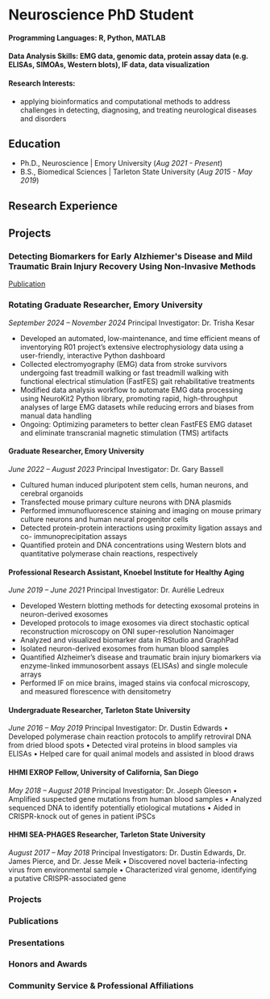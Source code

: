 # Neuroscience PhD Student

#### Programming Languages: R, Python, MATLAB
#### Data Analysis Skills: EMG data, genomic data, protein assay data (e.g. ELISAs, SIMOAs, Western blots), IF data, data visualization

#### Research Interests:
- applying bioinformatics and computational methods to address challenges in detecting, diagnosing, and treating neurological diseases and disorders


## Education
- Ph.D., Neuroscience | Emory University (_Aug 2021 - Present_)
- B.S., Biomedical Sciences | Tarleton State University (_Aug 2015 - May 2019_)

## Research Experience

## Projects

### Detecting Biomarkers for Early Alzhiemer's Disease and Mild Traumatic Brain Injury Recovery Using Non-Invasive Methods
[Publication](https://link.springer.com/referenceworkentry/10.1007/978-3-031-07395-3_25)

### Rotating Graduate Researcher, Emory University
*September 2024 – November 2024*
Principal Investigator: Dr. Trisha Kesar
-	Developed an automated, low-maintenance, and time efficient means of inventorying R01 project’s extensive electrophysiology data using a user-friendly, interactive Python dashboard
-	Collected electromyography (EMG) data from stroke survivors undergoing fast treadmill walking or fast treadmill walking with functional electrical stimulation (FastFES) gait rehabilitative treatments
-	Modified data analysis workflow to automate EMG data processing using NeuroKit2 Python library, promoting rapid, high-throughput analyses of large EMG datasets while reducing errors and biases from manual data handling
-	Ongoing: Optimizing parameters to better clean FastFES EMG dataset and eliminate transcranial magnetic stimulation (TMS) artifacts

#### Graduate Researcher, Emory University
*June 2022 – August 2023*
Principal Investigator: Dr. Gary Bassell
-	Cultured human induced pluripotent stem cells, human neurons, and cerebral organoids
-	Transfected mouse primary culture neurons with DNA plasmids
-	Performed immunofluorescence staining and imaging on mouse primary culture neurons and human neural progenitor cells 
-	Detected protein-protein interactions using proximity ligation assays and co- 
immunoprecipitation assays
-	Quantified protein and DNA concentrations using Western blots and quantitative polymerase chain reactions, respectively

#### Professional Research Assistant, Knoebel Institute for Healthy Aging	
*June 2019 – June 2021*
Principal Investigator: Dr. Aurélie Ledreux
-	Developed Western blotting methods for detecting exosomal proteins in neuron-derived exosomes
-	Developed protocols to image exosomes via direct stochastic optical reconstruction microscopy on ONI super-resolution Nanoimager
-	Analyzed and visualized biomarker data in RStudio and GraphPad
-	Isolated neuron-derived exosomes from human blood samples
-	Quantified Alzheimer’s disease and traumatic brain injury biomarkers via enzyme-linked immunosorbent assays (ELISAs) and single molecule arrays
-	Performed IF on mice brains, imaged stains via confocal microscopy, and measured florescence with densitometry

#### Undergraduate Researcher, Tarleton State University	
*June 2016 – May 2019*
Principal Investigator: Dr. Dustin Edwards
•	Developed polymerase chain reaction protocols to amplify retroviral DNA from dried blood spots
•	Detected viral proteins in blood samples via ELISAs
•	Helped care for quail animal models and assisted in blood draws 
 
#### HHMI EXROP Fellow, University of California, San Diego	
*May 2018 – August 2018*
Principal Investigator: Dr. Joseph Gleeson
•	Amplified suspected gene mutations from human blood samples 
•	Analyzed sequenced DNA to identify potentially etiological mutations
•	Aided in CRISPR-knock out of genes in patient iPSCs

#### HHMI SEA-PHAGES Researcher, Tarleton State University	
*August 2017 – May 2018*
Principal Investigators: Dr. Dustin Edwards, Dr. James Pierce, and Dr. Jesse Meik
•	Discovered novel bacteria-infecting virus from environmental sample
•	Characterized viral genome, identifying a putative CRISPR-associated gene


### Projects

### Publications

### Presentations

### Honors and Awards

### Community Service & Professional Affiliations

